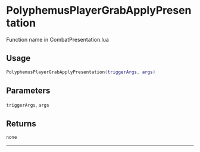 # PolyphemusPlayerGrabApplyPresentation
Function name in CombatPresentation.lua
## Usage
```lua
PolyphemusPlayerGrabApplyPresentation(triggerArgs, args)
```
## Parameters
`triggerArgs`, `args`
## Returns
`none`

---